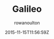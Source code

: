 ---
title: "Galileo"
github: https://github.com/rowanoulton/galileo-theme
demo: http://travelog.io
author: rowanoulton
draft: true
ssg:
  - Jekyll
cms:
  - No Cms
date: 2015-11-15T11:56:59Z
github_branch: master
---